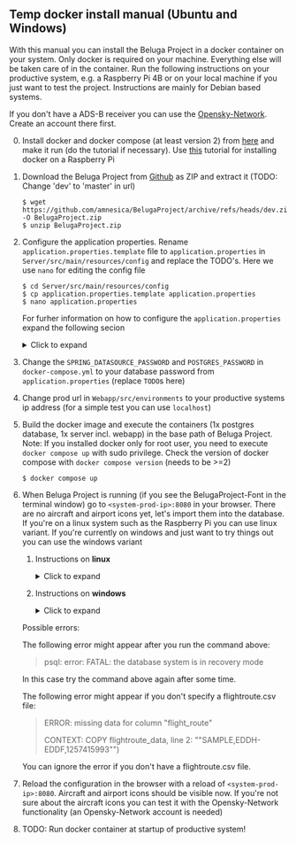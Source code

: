 ## Temp docker install manual (Ubuntu and Windows)

With this manual you can install the Beluga Project in a docker container on your system. Only docker is required on your machine. Everything else will be taken care of in the container. Run the following instructions on your productive system, e.g. a Raspberry Pi 4B or on your local machine if you just want to test the project. Instructions are mainly for Debian based systems.

If you don't have a ADS-B receiver you can use the [Opensky-Network](https://opensky-network.org/). Create an account there first.

0. Install docker and docker compose (at least version 2) from [here](https://docs.docker.com/desktop/install/ubuntu/) and make it run (do the tutorial if necessary). Use [this](https://docs.docker.com/engine/install/debian/#install-using-the-convenience-script) tutorial for installing docker on a Raspberry Pi 

1. Download the Beluga Project from [Github](https://github.com/amnesica/BelugaProject) as ZIP and extract it (TODO: Change 'dev' to 'master' in url)
    ```
    $ wget https://github.com/amnesica/BelugaProject/archive/refs/heads/dev.zip -O BelugaProject.zip
    $ unzip BelugaProject.zip
    ```

2. Configure the application properties. Rename `application.properties.template` file to `application.properties` in `Server/src/main/resources/config` and replace the TODO's. Here we use `nano` for editing the config file
    ```
    $ cd Server/src/main/resources/config
    $ cp application.properties.template application.properties
    $ nano application.properties
    ```
    For furher information on how to configure the `application.properties` expand the following secion
    <details>
    <summary>Click to expand</summary>

    To be able to run the spring boot application you have to provide some information in the configuration file `application.properties` in `Server/src/main/resources/config` which is used when you run the application.

    First duplicate template file `application.properties.template` and name it `application.properties`. To configure the file use following instructions to replace the `TODO`s. **If you missed to provide some information or forgot to replace some `TODO`s the application start may fail or some features will not work properly.**

    When configuring multiple feeders the order of the entries in the following instructions are important. The first entries in `ipFeeder`, `typeFeeder`, `nameFeeder` and `colorFeeder` belong to the same feeder as well as the second and so on.

    - Set your feeder location. Replace the values with your antenna position coordinates. Later this will be the shown on the map with an antenna icon.

    ```
    latitudeLocation=54.1234
    longitudeLocation=8.1234
    ```

    - Enter the URLs of your feeders with an json output seperated by comma.

    - for AirSquitter use the URL `http://XXX.XXX.XXX.XX/aircraftlist.json`
    - for tar1090 use the URL `http://XXX.XXX.XXX.XX/tar1090/data/aircraft.json`
    - for adsbx use the URL `http://XXX.XXX.XXX.XX/adsbx/data/aircraft.json`
    - for fr24feeder (dump1090) use the URL `http://XXX.XXX.XXX.XX/dump1090/data/aircraft.json`
    - for dump1090-fa use the URL `http://XXX.XXX.XXX.XX/dump1090-fa/data/aircraft.json`

    ```
    ipFeeder=URL1, URL2
    ```

    If you do not have a local feeder, set `ipFeeder=NONE`.

    - Enter the type of your feeders (currently supported: adsbx, airsquitter, dump1090-fa, fr24feeder)

    ```
    typeFeeder=typeoffeeder1, typeoffeeder2
    ```

    If you do not have a local feeder, set `typeFeeder=NONE`.

    - Enter the name of your feeders seperated by comma. Name should be not too long to fit well in control elements.

    ```
    nameFeeder=Name1, Name2
    ```

    If you do not have a local feeder, set `nameFeeder=NONE`.

    - Enter the color of your feeders seperated by comma. This color is used later in statistical views

    ```
    colorFeeder=red, blue
    ```

    If you do not have a local feeder, set `colorFeeder=NONE`.

    - Enter the amount of your feeders

    ```
    amountFeeder=2
    ```

    If you do not have a local feeder, set `amountFeeder=1` (this value must match with the amount of feeder configuration entries).

    - Database properties: Set password for the database `belugaDb`

    - Opensky-Credentials: (Optional) Replace `TODO`s with your opensky network credentials. If you do not provide credentials this function will be disabled.

    - Search engine url to search for aircraft pictures when planespotters.net does not find results (default is startpage): (Optional) Replace given url with a new one. Important: `<PLACEHOLDER>` is required, because it will be replaced with registration or hex
           
    </details>

3. Change the `SPRING_DATASOURCE_PASSWORD` and `POSTGRES_PASSWORD` in `docker-compose.yml` to your database password from `application.properties` (replace `TODO`s here)

4. Change prod url in `Webapp/src/environments` to your productive systems ip address (for a simple test you can use `localhost`)

5. Build the docker image and execute the containers (1x postgres database, 1x server incl. webapp) in the base path of Beluga Project. Note: If you installed docker only for root user, you need to execute `docker compose up` with sudo privilege. Check the version of docker compose with `docker compose version` (needs to be >=2)

    ```
    $ docker compose up
    ```

6. When Beluga Project is running (if you see the BelugaProject-Font in the terminal window) go to `<system-prod-ip>:8080` in your browser. There are no aircraft and airport icons yet, let's import them into the database. If you're on a linux system such as the Raspberry Pi you can use linux variant. If you're currently on windows and just want to try things out you can use the windows variant

    1. Instructions on **linux**
        <details>
        <summary>Click to expand</summary>

        Open a new terminal window and run the following commands to populate the database in the docker container. Check the file `loadBelugaDb_output.txt` to see the output of the `loadBelugaDb.sh` script. Note: If you installed docker only for root user, you need to execute the following command: `chmod +x Assets/Scripts/docker_load_db.sh && sudo ./Assets/Scripts/docker_load_db.sh` (note the sudo before `./Assets/Scripts/docker_load_db.sh`)

        ```
        $ chmod +x Assets/Scripts/docker_load_db.sh && ./Assets/Scripts/docker_load_db.sh
        ```
        </details>

    2. Instructions on **windows**
        <details>
        <summary>Click to expand</summary>
        
        For testing purposes you can also use the following commands to populate the database in the docker container `postgresdb`.

        1. Copy content from DbContent directory to container
        ```
        $ docker cp Assets/DbContent postgresdb:/var/lib/postgresql
        ```

        2. Download files in postgres container and copy them to other files in `/DbContent` directory
        ```
        $ docker exec -ti postgresdb bash -c "wget https://opensky-network.org/datasets/metadata/aircraftDatabase.csv -O aircraftDatabase.csv"

        $ docker exec -ti postgresdb bash -c "cp aircraftDatabase.csv /var/lib/postgresql/DbContent"

        $ docker exec -ti postgresdb bash -c "wget https://davidmegginson.github.io/ourairports-data/airports.csv -O airports.csv"

        $ docker exec -ti postgresdb bash -c "cp airports.csv /var/lib/postgresql/DbContent"
        ```

        3. Copy load script for database `loadBelugaDb` to container
        ```
        $ docker cp Assets/Scripts/loadBelugaDb.sh postgresdb:loadBelugaDb.sh
        ```

        4. Execute `loadBelugaDb` script on database container. Check the file `loadBelugaDb_output.txt` to see the output of the `loadBelugaDb.sh` script
        ```
        $ docker exec postgresdb bash -c ". loadBelugaDb.sh" >loadBelugaDb_output.txt
        ```
        </details>

    Possible errors:

    The following error might appear after you run the command above:
    
    > psql: error: FATAL:  the database system is in recovery mode

    
    In this case try the command above again after some time.

    The following error might appear if you don't specify a flightroute.csv file:
    
    > ERROR: missing data for column "flight_route"
    >
    > CONTEXT: COPY flightroute_data, line 2: ""SAMPLE,EDDH-EDDF,1257415993"")

    You can ignore the error if you don't have a flightroute.csv file.

7. Reload the configuration in the browser with a reload of `<system-prod-ip>:8080`. Aircraft and airport icons should be visible now. If you're not sure about the aircraft icons you can test it with the Opensky-Network functionality (an Opensky-Network account is needed)

8. TODO: Run docker container at startup of productive system!